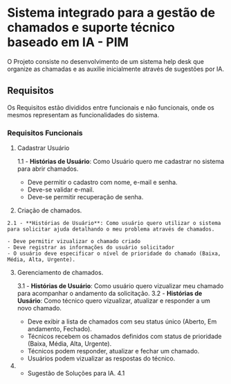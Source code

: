 # Sistema integrado para a gestão de chamados e suporte técnico baseado em IA - PIM 
O Projeto consiste no desenvolvimento de um sistema help desk que organize as chamadas e as auxilie inicialmente através de sugestões por IA.

## Requisitos
Os Requisitos estão divididos entre funcionais e não funcionais, onde os mesmos representam as funcionalidades do sistema.
### Requisitos Funcionais
1. Cadastrar Usuário

    1.1 - **Histórias de Usuário**: Como Usuário quero me cadastrar no sistema para abrir chamados.

    - Deve permitir o cadastro com nome, e-mail e senha.
    - Deve-se validar e-mail.
    * Deve-se permitir recuperação de senha.

100. Criação de chamados.

    2.1 - **Histórias de Usuário**: Como usuário quero utilizar o sistema para solicitar ajuda detalhando o meu problema através de chamados.

    - Deve permitir vizualizar o chamado criado
    - Deve registrar as informações do usuário solicitador
    - O usuário deve especificar o nível de prioridade do chamado (Baixa, Média, Alta, Urgente).

3. Gerenciamento de chamados.

    3.1 - **Histórias de Usuário**: Como usuário quero vizualizar meu chamado para acompanhar o andamento da solicitação.
    3.2 - **Histórias de Uusário**: Como técnico quero vizualizar, atualizar e responder a um novo chamado.

    - Deve exibir a lista de chamados com seu status único (Aberto, Em andamento, Fechado).
    - Técnicos recebem os chamados definidos com status de prioridade (Baixa, Média, Alta, Urgente).
    - Técnicos podem responder, atualizar e fechar um chamado.
    - Usuários podem vizualizar as respostas do técnico.

4. - Sugestão de Soluções para IA.
    4.1